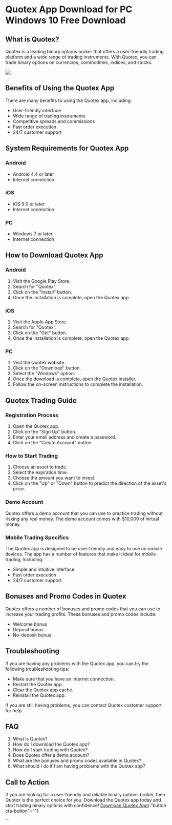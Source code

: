 # Quotex App Download for PC Windows 10 Free Download

## What is Quotex?

Quotex is a leading binary options broker that offers a user-friendly
trading platform and a wide range of trading instruments. With Quotex,
you can trade binary options on currencies, commodities, indices, and
stocks.

[![](https://static.quotex.io/files/10_en/300_250.jpg)](https://traff.sbs/brokerqxlid)

## Benefits of Using the Quotex App

There are many benefits to using the Quotex app, including:

-   User-friendly interface
-   Wide range of trading instruments
-   Competitive spreads and commissions
-   Fast order execution
-   24/7 customer support

## System Requirements for Quotex App

### Android

-   Android 4.4 or later
-   Internet connection

### iOS

-   iOS 9.0 or later
-   Internet connection

### PC

-   Windows 7 or later
-   Internet connection

## How to Download Quotex App

### Android

1.  Visit the Google Play Store.
2.  Search for "Quotex".
3.  Click on the "Install" button.
4.  Once the installation is complete, open the Quotex app.

### iOS

1.  Visit the Apple App Store.
2.  Search for "Quotex".
3.  Click on the "Get" button.
4.  Once the installation is complete, open the Quotex app.

### PC

1.  Visit the Quotex website.
2.  Click on the "Download" button.
3.  Select the "Windows" option.
4.  Once the download is complete, open the Quotex installer.
5.  Follow the on-screen instructions to complete the installation.

## Quotex Trading Guide

### Registration Process

1.  Open the Quotex app.
2.  Click on the "Sign Up" button.
3.  Enter your email address and create a password.
4.  Click on the "Create Account" button.

### How to Start Trading

1.  Choose an asset to trade.
2.  Select the expiration time.
3.  Choose the amount you want to invest.
4.  Click on the "Up" or "Down" button to predict the
    direction of the asset\'s price.

### Demo Account

Quotex offers a demo account that you can use to practice trading
without risking any real money. The demo account comes with \$10,000 of
virtual money.

### Mobile Trading Specifics

The Quotex app is designed to be user-friendly and easy to use on mobile
devices. The app has a number of features that make it ideal for mobile
trading, including:

-   Simple and intuitive interface
-   Fast order execution
-   24/7 customer support

## Bonuses and Promo Codes in Quotex

Quotex offers a number of bonuses and promo codes that you can use to
increase your trading profits. These bonuses and promo codes include:

-   Welcome bonus
-   Deposit bonus
-   No-deposit bonus

## Troubleshooting

If you are having any problems with the Quotex app, you can try the
following troubleshooting tips:

-   Make sure that you have an internet connection.
-   Restart the Quotex app.
-   Clear the Quotex app cache.
-   Reinstall the Quotex app.

If you are still having problems, you can contact Quotex customer
support for help.

## FAQ

1.  What is Quotex?
2.  How do I download the Quotex app?
3.  How do I start trading with Quotex?
4.  Does Quotex offer a demo account?
5.  What are the bonuses and promo codes available in Quotex?
6.  What should I do if I am having problems with the Quotex app?

## Call to Action

If you are looking for a user-friendly and reliable binary options
broker, then Quotex is the perfect choice for you. Download the Quotex
app today and start trading binary options with confidence! [Download
Quotex App](\%22https://traff.sbs/quotexonelink\%22){."button
cta-button"=""}

\`\`\`

